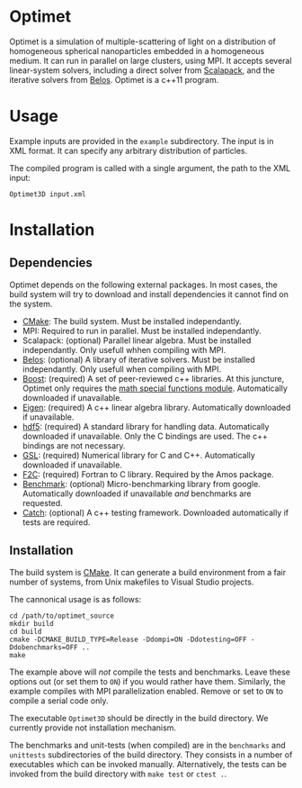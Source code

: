 Optimet
=======

Optimet is a simulation of multiple-scattering of light on a distribution of homogeneous spherical
nanoparticles embedded in a homogeneous medium. It can run in parallel on large clusters, using MPI.
It accepts several linear-system solvers, including a direct solver from
[Scalapack](http://www.netlib.org/scalapack/), and the iterative solvers from
[Belos](https://trilinos.org/packages/belos/). Optimet is a c++11 program.

Usage
=====

Example inputs are provided in the `example` subdirectory. The input is in XML format. It can
specify any arbitrary distribution of particles.

The compiled program is called with a single argument, the path to the XML input:

```
Optimet3D input.xml
```

Installation
============

Dependencies
------------

Optimet depends on the following external packages. In most cases, the build system will try to
download and install dependencies it cannot find on the system.

- [CMake](https://cmake.org/): The build system. Must be installed independantly.
- MPI: Required to run in parallel. Must be installed independantly.
- Scalapack: (optional) Parallel linear algebra. Must be installed independantly. Only usefull whhen
  compiling with MPI.
- [Belos](https://trilinos.org/packages/belos/): (optional) A library of iterative solvers. Must be
  installed independantly. Only usefull when compiling with MPI.
- [Boost](http://www.boost.org/): (required) A set of peer-reviewed c++ libraries. At this juncture,
  Optimet only requires the [math special functions
  module](http://www.boost.org/doc/libs/1_63_0/libs/math/doc/html/special.html). Automatically
  downloaded if unavailable.
- [Eigen](http://eigen.tuxfamily.org/Findex.php?title=Main_Page): (required) A c++ linear algebra
  library.  Automatically downloaded if unavailable.
- [hdf5](https://support.hdfgroup.org/HDF5/): (required) A standard library for handling data.
  Automatically downloaded if unavailable. Only the C bindings are used. The c++ bindings are not
  necessary.
- [GSL](https://www.gnu.org/software/gsl/): (required) Numerical library for C and C++.
  Automatically downloaded if unavailable.
- [F2C](http://www.netlib.org/f2c/): (required) Fortran to C library. Required by the Amos package.
- [Benchmark](https://github.com/google/benchmark): (optional) Micro-benchmarking library from
  google. Automatically downloaded if unavailable *and* benchmarks are requested.
- [Catch](https://github.com/philsquared/Catch): (optional) A c++ testing framework. Downloaded
  automatically if tests are required.

Installation
------------

The build system is [CMake](https://cmake.org/). It can generate a build environment from a fair
number of systems, from Unix makefiles to Visual Studio projects.

The cannonical usage is as follows:

```
cd /path/to/optimet_source
mkdir build
cd build
cmake -DCMAKE_BUILD_TYPE=Release -Ddompi=ON -Ddotesting=OFF -Ddobenchmarks=OFF ..
make
```

The example above will *not* compile the tests and benchmarks. Leave these options out (or set them
to `ON`) if you would rather have them. Similarly, the example compiles with MPI parallelization
enabled. Remove or set to `ON` to compile a serial code only.

The executable `Optimet3D` should be directly in the build directory. We currently provide not
installation mechanism.

The benchmarks and unit-tests (when compiled) are in the `benchmarks` and `unittests` subdirectories
of the build directory. They consists in a number of executables which can be invoked manually.
Alternatively, the tests can be invoked from the build directory with `make test` or `ctest .`.

